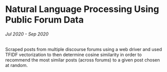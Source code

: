 # Natural Language Processing Using Public Forum Data
###### Jul 2020 - Sep 2020
Scraped posts from multiple discourse forums using a web driver and used TFIDF vectorization to then determine cosine similarity in order to recommend the most similar posts (across forums) to a given post chosen at random.
